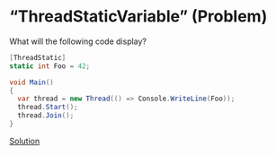 # “ThreadStaticVariable” (Problem)

What will the following code display?

```cs
[ThreadStatic]
static int Foo = 42;

void Main()
{
  var thread = new Thread(() => Console.WriteLine(Foo));
  thread.Start();
  thread.Join();
}
```

[Solution](./ThreadStaticVariable-S.md)